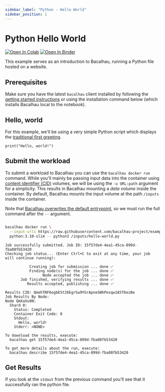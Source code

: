 ```yaml
---
sidebar_label: "Python - Hello World"
sidebar_position: 1
---
```

# Python Hello World

[![Open In Colab](https://colab.research.google.com/assets/colab-badge.svg)](https://colab.research.google.com/github/bacalhau-project/examples/blob/main/workload-onboarding/trivial-python/index.ipynb)
[![Open In Binder](https://mybinder.org/badge.svg)](https://mybinder.org/v2/gh/bacalhau-project/examples/HEAD?labpath=workload-onboarding/trivial-python/index.ipynb)

This example serves as an introduction to Bacalhau, running a Python file hosted on a website.


## Prerequisites

Make sure you have the latest `bacalhau` client installed by following the [getting started instructions](../../../getting-started/installation) or using the installation command below (which installs Bacalhau local to the notebook).

## Hello, world

For this example, we'll be using a very simple Python script which displays the [traditional first greeting](https://en.wikipedia.org/wiki/%22Hello,_World!%22_program).

    print("Hello, world!")

## Submit the workload

To submit a workload to Bacalhau you can use the `bacalhau docker run` command. While you'll mainly be passing input data into the container using [content identifier (CID)](https://github.com/multiformats/cid) volumes, we will be using the `-u URL:path` argument for a simplicity. This results in Bacalhau mounting a *data volume* inside the container. By default, Bacalhau mounts the input volume at the path `/inputs` inside the container.

Note that [Bacalhau overwrites the default entrypoint](https://github.com/filecoin-project/bacalhau/blob/v0.2.3/cmd/bacalhau/docker_run.go#L64), so we must run the full command after the `--` argument.


```bash

bacalhau docker run \
  --input-urls https://raw.githubusercontent.com/bacalhau-project/examples/151eebe895151edd83468e3d8b546612bf96cd05/workload-onboarding/trivial-python/hello-world.py \
  python:3.10-slim -- python3 /inputs/hello-world.py
```

    Job successfully submitted. Job ID: 15f57de4-4ea1-45ca-899d-fba08fb53420
    Checking job status... (Enter Ctrl+C to exit at any time, your job will continue running):
    
    	       Creating job for submission ... done ✅
    	       Finding node(s) for the job ... done ✅
    	             Node accepted the job ... done ✅
    	   Job finished, verifying results ... done ✅
    	      Results accepted, publishing ... done ✅
    	                                  
    Results CID: QmehTNF6ogbESt26EgrSw9YGrApneSWhPesqw1A5T6ezBe
    Job Results By Node:
    Node QmXaXu9N:
      Shard 0:
        Status: Completed
        Container Exit Code: 0
        Stdout:
          Hello, world!
        Stderr: <NONE>
    
    To download the results, execute:
      bacalhau get 15f57de4-4ea1-45ca-899d-fba08fb53420
    
    To get more details about the run, execute:
      bacalhau describe 15f57de4-4ea1-45ca-899d-fba08fb53420


## Get Results

If you look at the `stdout` from the previous command you'll see that it successfully ran the python file.
